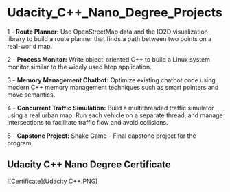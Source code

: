 # Udacity_C++_Nano_Degree_Projects

1 - **Route Planner:** Use OpenStreetMap data and the IO2D visualization library to build a route planner that finds a path between two points on a real-world map.

2 - **Process Monitor:** Write object-oriented C++ to build a Linux system monitor similar to the widely used htop application.

3 - **Memory Management Chatbot:** Optimize existing chatbot code using modern C++ memory management techniques such as smart pointers and move semantics.

4 - **Concurrent Traffic Simulation:** Build a multithreaded traffic simulator using a real urban map. Run each vehicle on a separate thread, and manage intersections to facilitate traffic flow and avoid collisions.

5 - **Capstone Project:** Snake Game - Final capstone project for the program.

## Udacity C++ Nano Degree Certificate

![Certificate](Udacity C++.PNG)
